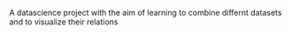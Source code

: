 A datascience project with the aim of learning to combine differnt datasets and to visualize their relations
